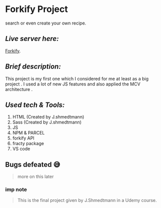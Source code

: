 # Forkify Project

search or even create your own recipe.

## _Live server here:_

[Forkify](https://forkify-yosef.netlify.app/).

## _Brief description:_

This project is my first one which I considered for me at least as a big project .
I used a lot of new JS features and also applied the MCV architecture .

## _Used tech & Tools:_

1. HTML (Created by J.shmedtmann)
2. Sass (Created by J.shmedtmann)
3. JS
4. NPM & PARCEL
5. forkify API
6. fracty package
7. VS code

## Bugs defeated 😅
> more on this later

### imp note 

> This is the final project given by J.Shmedtmann in a Udemy course.
